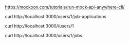 
https://mockoon.com/tutorials/run-mock-api-anywhere-cli/

curl  http://localhost:3000/users/1/job-applications 

curl http://localhost:3000//users/1

curl http://localhost:3000/users/1/jobs